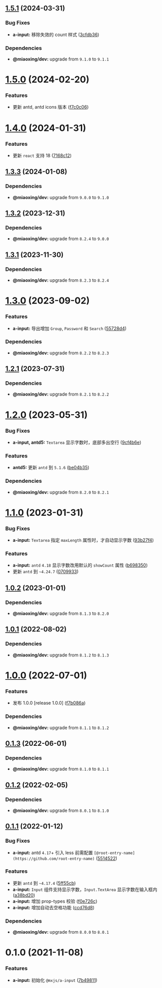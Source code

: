 ## [1.5.1](https://github.com/miaoxing/mxjs-a-input/compare/v1.5.0...v1.5.1) (2024-03-31)


### Bug Fixes

* **a-input:** 移除失效的 count 样式 ([3cfdb36](https://github.com/miaoxing/mxjs-a-input/commit/3cfdb365a99d133330c67f155cc6d2cd09c57edc))





### Dependencies

* **@miaoxing/dev:** upgrade from `9.1.0` to `9.1.1`

# [1.5.0](https://github.com/miaoxing/mxjs-a-input/compare/v1.4.0...v1.5.0) (2024-02-20)


### Features

* 更新 antd, antd icons 版本 ([f7c0c06](https://github.com/miaoxing/mxjs-a-input/commit/f7c0c06a8902bec59c2f1b3b9cf86c5ab25879c1))

# [1.4.0](https://github.com/miaoxing/mxjs-a-input/compare/v1.3.3...v1.4.0) (2024-01-31)


### Features

* 更新 `react` 支持 18 ([7168c12](https://github.com/miaoxing/mxjs-a-input/commit/7168c12d4c4ae4d2258a935117a9bd3a83814fc2))

## [1.3.3](https://github.com/miaoxing/mxjs-a-input/compare/v1.3.2...v1.3.3) (2024-01-08)





### Dependencies

* **@miaoxing/dev:** upgrade from `9.0.0` to `9.1.0`

## [1.3.2](https://github.com/miaoxing/mxjs-a-input/compare/v1.3.1...v1.3.2) (2023-12-31)





### Dependencies

* **@miaoxing/dev:** upgrade from `8.2.4` to `9.0.0`

## [1.3.1](https://github.com/miaoxing/mxjs-a-input/compare/v1.3.0...v1.3.1) (2023-11-30)





### Dependencies

* **@miaoxing/dev:** upgrade from `8.2.3` to `8.2.4`

# [1.3.0](https://github.com/miaoxing/mxjs-a-input/compare/v1.2.1...v1.3.0) (2023-09-02)


### Features

* **a-input:** 导出增加 `Group`, `Password` 和 `Search` ([55728d4](https://github.com/miaoxing/mxjs-a-input/commit/55728d4159955bbff835c2e7ec950cdfcbf46609))





### Dependencies

* **@miaoxing/dev:** upgrade from `8.2.2` to `8.2.3`

## [1.2.1](https://github.com/miaoxing/mxjs-a-input/compare/v1.2.0...v1.2.1) (2023-07-31)





### Dependencies

* **@miaoxing/dev:** upgrade from `8.2.1` to `8.2.2`

# [1.2.0](https://github.com/miaoxing/mxjs-a-input/compare/v1.1.0...v1.2.0) (2023-05-31)


### Bug Fixes

* **a-input, antd5:** `Textarea` 显示字数时，底部多出空行 ([9cf4b6e](https://github.com/miaoxing/mxjs-a-input/commit/9cf4b6e7ba863865c3537a0dbf67ed1890d62026))


### Features

* **antd5:** 更新 `antd` 到 `5.1.6` ([be04b35](https://github.com/miaoxing/mxjs-a-input/commit/be04b35cbae71ade1bf623bbdf515093308329e2))





### Dependencies

* **@miaoxing/dev:** upgrade from `8.2.0` to `8.2.1`

# [1.1.0](https://github.com/miaoxing/mxjs-a-input/compare/v1.0.2...v1.1.0) (2023-01-31)


### Bug Fixes

* **a-input:** `Textarea` 指定 `maxLength` 属性时，才自动显示字数 ([93b27f4](https://github.com/miaoxing/mxjs-a-input/commit/93b27f46079270d89b94dfc714f6e1ff27664c41))


### Features

* **a-input:** `antd` `4.18` 显示字数改用默认的 `showCount` 属性 ([b698350](https://github.com/miaoxing/mxjs-a-input/commit/b6983503bb00d4f9c04b2986d407ea1e787c9475))
* 更新 `antd` 到 `~4.24.7` ([0709933](https://github.com/miaoxing/mxjs-a-input/commit/0709933e44d629afed04274c3d9912ca2ea49bb2))

## [1.0.2](https://github.com/miaoxing/mxjs-a-input/compare/v1.0.1...v1.0.2) (2023-01-01)





### Dependencies

* **@miaoxing/dev:** upgrade from `8.1.3` to `8.2.0`

## [1.0.1](https://github.com/miaoxing/mxjs-a-input/compare/v1.0.0...v1.0.1) (2022-08-02)





### Dependencies

* **@miaoxing/dev:** upgrade from `8.1.2` to `8.1.3`

# [1.0.0](https://github.com/miaoxing/mxjs-a-input/compare/v0.1.3...v1.0.0) (2022-07-01)


### Features

* 发布 1.0.0 [release 1.0.0] ([f7b086a](https://github.com/miaoxing/mxjs-a-input/commit/f7b086a8339aeadc5f5c6bb4f89749908e18c2ec))





### Dependencies

* **@miaoxing/dev:** upgrade from `8.1.1` to `8.1.2`

## [0.1.3](https://github.com/miaoxing/mxjs-a-input/compare/v0.1.2...v0.1.3) (2022-06-01)





### Dependencies

* **@miaoxing/dev:** upgrade from `8.1.0` to `8.1.1`

## [0.1.2](https://github.com/miaoxing/mxjs-a-input/compare/v0.1.1...v0.1.2) (2022-02-05)





### Dependencies

* **@miaoxing/dev:** upgrade from `8.0.1` to `8.1.0`

## [0.1.1](https://github.com/miaoxing/mxjs-a-input/compare/v0.1.0...v0.1.1) (2022-01-12)


### Bug Fixes

* **a-input:** antd `4.17`+ 引入 less 前需配置 `[@root-entry-name](https://github.com/root-entry-name)` ([5514522](https://github.com/miaoxing/mxjs-a-input/commit/551452271eb6152b354a14098092358fe3132d29))


### Features

* 更新 `antd` 到 `~4.17.4` ([5ff55cb](https://github.com/miaoxing/mxjs-a-input/commit/5ff55cb05175123ec80f5367d7da182869bac159))
* **a-input:** `Input` 组件支持显示字数，`Input.TextArea` 显示字数在输入框内 ([a38bd20](https://github.com/miaoxing/mxjs-a-input/commit/a38bd20ddda3a92a5147a2c964f846ed5608638d))
* **a-input:** 增加 prop-types 校验 ([f0e726c](https://github.com/miaoxing/mxjs-a-input/commit/f0e726cee29169bf64f1109460f68c5232e5359b))
* **a-input:** 增加自动去空格功能 ([ccd76d8](https://github.com/miaoxing/mxjs-a-input/commit/ccd76d837b5eab875a9ade6fd68e73f9d571026e))





### Dependencies

* **@miaoxing/dev:** upgrade from `8.0.0` to `8.0.1`

# 0.1.0 (2021-11-08)


### Features

* **a-input:** 初始化 `@mxjs/a-input` ([7b49811](https://github.com/miaoxing/mxjs-a-input/commit/7b49811e6e9df011373e4e85e09f94ca4444ba43))
